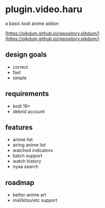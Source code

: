 # plugin.video.haru

a basic kodi anime addon

[https://pikdum.github.io/repository.pikdum/](https://pikdum.github.io/repository.pikdum/)

## design goals

- correct
- fast
- simple

## requirements

- kodi 19+
- debrid account

## features

- anime list
- airing anime list
- watched indicators
- batch support
- watch history
- nyaa search

## roadmap

- better anime art
- mal/kitsu/etc support
